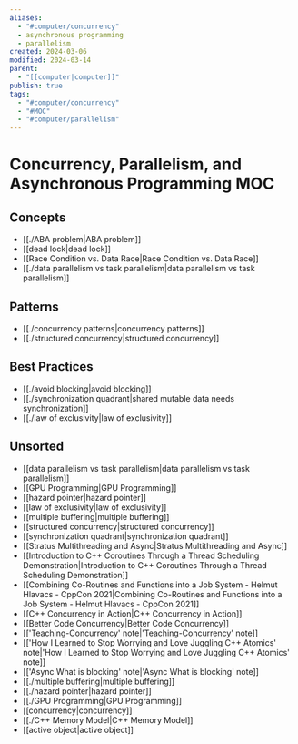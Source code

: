 ```yaml
---
aliases:
  - "#computer/concurrency"
  - asynchronous programming
  - parallelism
created: 2024-03-06
modified: 2024-03-14
parent:
  - "[[computer|computer]]"
publish: true
tags:
  - "#computer/concurrency"
  - "#MOC"
  - "#computer/parallelism"
---
```


# Concurrency, Parallelism, and Asynchronous Programming MOC
## Concepts
- [[./ABA problem|ABA problem]]
- [[dead lock|dead lock]]
- [[Race Condition vs. Data Race|Race Condition vs. Data Race]]
- [[./data parallelism vs task parallelism|data parallelism vs task parallelism]]

## Patterns
- [[./concurrency patterns|concurrency patterns]]
- [[./structured concurrency|structured concurrency]]

## Best Practices
- [[./avoid blocking|avoid blocking]]
- [[./synchronization quadrant|shared mutable data needs synchronization]]
- [[./law of exclusivity|law of exclusivity]]

## Unsorted
- [[data parallelism vs task parallelism|data parallelism vs task parallelism]]
- [[GPU Programming|GPU Programming]]
- [[hazard pointer|hazard pointer]]
- [[law of exclusivity|law of exclusivity]]
- [[multiple buffering|multiple buffering]]
- [[structured concurrency|structured concurrency]]
- [[synchronization quadrant|synchronization quadrant]]
- [[Stratus Multithreading and Async|Stratus Multithreading and Async]]
- [[Introduction to C++ Coroutines Through a Thread Scheduling Demonstration|Introduction to C++ Coroutines Through a Thread Scheduling Demonstration]]
- [[Combining Co-Routines and Functions into a Job System - Helmut Hlavacs - CppCon 2021|Combining Co-Routines and Functions into a Job System - Helmut Hlavacs - CppCon 2021]]
- [[C++ Concurrency in Action|C++ Concurrency in Action]]
- [[Better Code Concurrency|Better Code Concurrency]]
- [['Teaching-Concurrency' note|'Teaching-Concurrency' note]]
- [['How I Learned to Stop Worrying and Love Juggling C++ Atomics' note|'How I Learned to Stop Worrying and Love Juggling C++ Atomics' note]]
- [['Async What is blocking' note|'Async What is blocking' note]]
- [[./multiple buffering|multiple buffering]]
- [[./hazard pointer|hazard pointer]]
- [[./GPU Programming|GPU Programming]]
- [[concurrency|concurrency]]
- [[./C++ Memory Model|C++ Memory Model]]
- [[active object|active object]]
